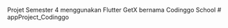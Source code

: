 Projet Semester 4 menggunakan Flutter GetX bernama 
Codinggo School 
#   a p p P r o j e c t _ C o d i n g g o 
 
 
